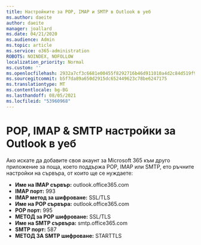 ```yaml
---
title: Настройките за POP, IMAP и SMTP в Outlook в уеб
ms.author: daeite
author: daeite
manager: joallard
ms.date: 04/21/2020
ms.audience: Admin
ms.topic: article
ms.service: o365-administration
ROBOTS: NOINDEX, NOFOLLOW
localization_priority: Normal
ms.custom: ''
ms.openlocfilehash: 2932a7cf3c6681e00455f8292716b46d911010a4d2c84d519f90b2ffa971b35f
ms.sourcegitcommit: b5f7da89a650d2915dc652449623c78be6247175
ms.translationtype: MT
ms.contentlocale: bg-BG
ms.lasthandoff: 08/05/2021
ms.locfileid: "53960968"
---
```

# <a name="pop-imap--smtp-settings-for-outlook-on-the-web"></a>POP, IMAP & SMTP настройки за Outlook в уеб

Ако искате да добавите своя акаунт за Microsoft 365 към друго приложение за поща, което поддържа POP, IMAP или SMTP, ето ръчните настройки на сървъра, от които ще се нуждаете:
  
- **Име на IMAP сървър:** outlook.office365.com
- **IMAP порт:** 993
- **IMAP метод за шифроване:** SSL/TLS
- **Име на POP сървъра:** outlook.office365.com  
- **POP порт:** 995  
- **МЕТОД за POP шифроване:** SSL/TLS  
- **Име на SMTP сървъра:** smtp.office365.com
- **SMTP порт:** 587
- **МЕТОД ЗА SMTP шифроване:** STARTTLS